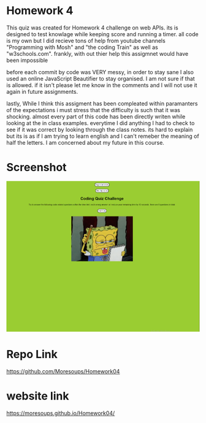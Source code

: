 # Homework 4

This quiz was created for Homework 4 challenge on web APIs. its is designed to test knowlage while keeping score and running a timer. all code is my own but I did recieve tons of help from youtube channels "Programming with Mosh" and "the coding Train" as well as "w3schools.com". frankly, with out thier help this assigmnet would have been impossible

 before each commit by code was VERY messy, in order to stay sane I also used an online JavaScript Beautifier to stay organised. I am not sure if that is allowed. if it isn't please let me know in the comments and I will not use it again in future assignments.

 lastly, While I think this assigment has been compleated within paramanters of the expectations i must stress that the difficulty is such that it was shocking. almost every part of this code has been directly writen while looking at the in class examples. everytime I did anything I had to check to see if it was correct by looking through the class notes. its hard to explain but its is as if I am trying to learn english and I can't remeber the meaning of half the letters. I am concerned about my future in this course.

# Screenshot
<img src="assets/Screenshot 2022-10-23 163203.png" alt="websitescreenshot">

# Repo Link
https://github.com/Moresoups/Homework04

# website link
https://moresoups.github.io/Homework04/
